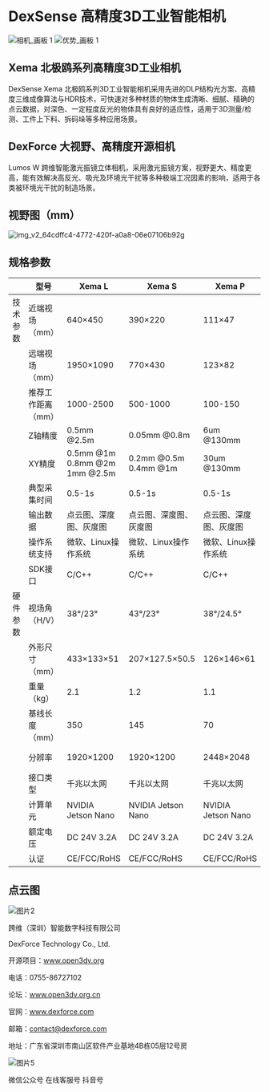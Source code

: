 # DexSense 高精度3D工业智能相机

![相机_画板 1](https://user-images.githubusercontent.com/117330523/229683541-c8969d88-0ce7-4fdb-8c52-0d45c751c3e4.png)
![优势_画板 1](https://github.com/Open3DV/Xema/assets/117330523/a937383d-cd70-4c5c-8901-898e8852e56a)


## Xema 北极鸥系列高精度3D工业相机

DexSense Xema 北极鸥系列3D工业智能相机采用先进的DLP结构光方案、高精度三维成像算法与HDR技术，可快速对多种材质的物体生成清晰、细腻、精确的点云数据，对深色、一定程度反光的物体具有良好的适应性，适用于3D测量/检测、工件上下料、拆码垛等多种应用场景。

## DexForce 大视野、高精度开源相机

Lumos W 跨维智能激光振镜立体相机，采用激光振镜方案，视野更大、精度更高，能有效解决高反光、吸光及环境光干扰等多种极端工况因素的影响，适用于各类被环境光干扰的制造场景。



## 视野图（mm）

![img_v2_64cdffc4-4772-420f-a0a8-06e07106b92g](https://github.com/Open3DV/Xema/assets/117330523/16e0915c-5f07-4578-b197-e33d7e8c38d3)

## 规格参数

   | 型号 | Xema L | Xema S | Xema P|Xema D|Lumos W|
-- | -- | -- | -- | --| --| --
技术参数 | 近端视场（mm） | 640×450 | 390×220 | 111×47| 241×128| 1270×1023
  | 远端视场（mm） | 1950×1090 | 770×430 | 123×82 | 396×210| 3643×3249
  | 推荐工作距离（mm） | 1000-2500 | 500-1000 | 100-150 | 300-500| 1100-3500
  | Z轴精度 | 0.5mm @2.5m | 0.05mm @0.8m | 6um @130mm| 0.03mm @0.4m| 1.35mm @1.8m
  | XY精度 | 0.5mm @1m<br>0.8mm @2m<br>1mm @2.5m| 0.2mm @0.5m<br>0.4mm @1m| 30um @130mm| 0.17mm @0.4m| 0.78mm @1.1m
  | 典型采集时间 | 0.5-1s | 0.5-1s | 0.5-1s| 0.5-1s| 0.5-1s
  | 输出数据 | 点云图、深度图、灰度图|点云图、深度图、灰度图|点云图、深度图、灰度图|点云图、深度图、灰度图|点云图、深度图、灰度图
  ||操作系统支持|微软、Linux操作系统|微软、Linux操作系统|微软、Linux操作系统|微软、Linux操作系统|微软、Linux操作系统
  ||SDK接口|C/C++|C/C++|C/C++|C/C++|C/C++
硬件参数 |视场角（H/V）|38°/23°|43°/23°|38°/24.5°|43°/23°|75°/60°
  || 外形尺寸（mm） | 433×133×51 | 207×127.5×50.5 | 126×146×61| 126×120×60| /
  | 重量（kg） | 2.1 | 1.2 | 1.1| 0.7| /
  | 基线长度（mm） | 350 | 145 | 70 | 80| /
  | 分辨率 | 1920×1200 |1920×1200| 2448×2048| 1920×1200| 1624×1240;4032×3040（最大）
  | 接口类型 | 千兆以太网|千兆以太网|千兆以太网|千兆以太网|千兆以太网
  | 计算单元 | NVIDIA Jetson Nano|NVIDIA Jetson Nano|NVIDIA Jetson Nano|NVIDIA Jetson Nano|/
  | 额定电压 | DC 24V 3.2A|DC 24V 3.2A|DC 24V 3.2A|DC 24V 3.2A|DC 24V,>=2A
  ||认证|CE/FCC/RoHS|CE/FCC/RoHS|CE/FCC/RoHS|CE/FCC/RoHS|/

## 点云图

![图片2](https://github.com/Open3DV/Xema/assets/117330523/4c4b9967-8cf7-4405-a215-f717cfa2ed5a)

跨维（深圳）智能数字科技有限公司

DexForce Technology Co., Ltd.       

开源项目：www.open3dv.org 

电话：0755-86727102                 

论坛：www.open3dv.org.cn

官网：www.dexforce.com

邮箱：contact@dexforce.com          

地址：广东省深圳市南山区软件产业基地4B栋05层12号房

![图片5](https://github.com/Open3DV/Xema/assets/117330523/98d8ec36-95d0-42f2-a9c8-3e154ca8adbd)

微信公众号 在线客服号 抖音号